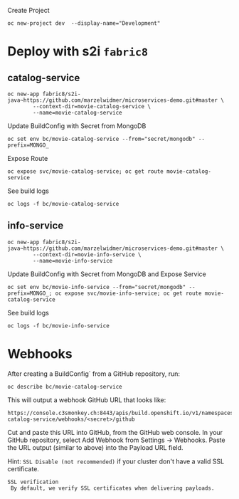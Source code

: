 Create Project
```
oc new-project dev  --display-name="Development"
```


# Deploy with s2i `fabric8`
## catalog-service
```
oc new-app fabric8/s2i-java~https://github.com/marzelwidmer/microservices-demo.git#master \
        --context-dir=movie-catalog-service \
        --name=movie-catalog-service
```
Update BuildConfig with Secret from MongoDB
```
oc set env bc/movie-catalog-service --from="secret/mongodb" --prefix=MONGO_
```
Expose Route
```
oc expose svc/movie-catalog-service; oc get route movie-catalog-service
```

See build logs
```
oc logs -f bc/movie-catalog-service
```



## info-service
```
oc new-app fabric8/s2i-java~https://github.com/marzelwidmer/microservices-demo.git#master \
        --context-dir=movie-info-service \
        --name=movie-info-service
```
Update BuildConfig with Secret from MongoDB and Expose Service
```
oc set env bc/movie-info-service --from="secret/mongodb" --prefix=MONGO_; oc expose svc/movie-info-service; oc get route movie-catalog-service
```

See build logs
```
oc logs -f bc/movie-info-service
```



# Webhooks
After creating a BuildConfig` from a GitHub repository, run:

```
oc describe bc/movie-catalog-service
```

This will output a webhook GitHub URL that looks like:
``` 
https://console.c3smonkey.ch:8443/apis/build.openshift.io/v1/namespaces/development/buildconfigs/movie-catalog-service/webhooks/<secret>/github
```
Cut and paste this URL into GitHub, from the GitHub web console.
In your GitHub repository, select Add Webhook from Settings → Webhooks.
Paste the URL output (similar to above) into the Payload URL field.

Hint: `SSL Disable (not recommended)` if your cluster don't have a valid SSL certificate.
```
SSL verification
 By default, we verify SSL certificates when delivering payloads.
```
  




 